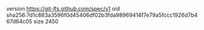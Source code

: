 version https://git-lfs.github.com/spec/v1
oid sha256:7d1c883a3596f0d45406df02b3fda98969414f7e79a5fccc1926d7b467d64c05
size 2450
